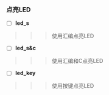 ### 点亮LED
- [ ] **led_s**  
>>> 使用汇编点亮LED
- [ ] **led_s&c** 
>>> 使用汇编和C点亮LED
- [ ] **led_key** 
>>> 使用按键点亮LED
